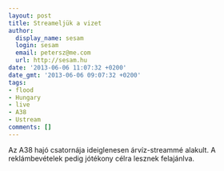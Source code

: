 ```yaml
---
layout: post
title: Streameljük a vizet
author:
  display_name: sesam
  login: sesam
  email: petersz@me.com
  url: http://sesam.hu
date: '2013-06-06 11:07:32 +0200'
date_gmt: '2013-06-06 09:07:32 +0200'
tags:
- flood
- Hungary
- live
- A38
- Ustream
comments: []
---
```


Az A38 hajó csatornája ideiglenesen árvíz-streammé alakult. A reklámbevételek pedig jótékony célra lesznek felajánlva.
